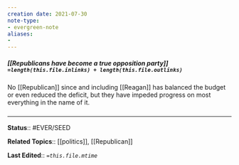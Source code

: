 ```yaml
---
creation date: 2021-07-30
note-type: 
- evergreen-note
aliases:
- 
---
```


##### [[Republicans have become a true opposition party]] `=length(this.file.inlinks) + length(this.file.outlinks)`

No [[Republican]] since and including [[Reagan]] has balanced the budget or even reduced the deficit, but they have impeded progress on most everything in the name of it. 
### <hr class="footnote"/>

**Status**:: #EVER/SEED

**Related Topics**:: [[politics]], [[Republican]]
	
**Last Edited**:: *`=this.file.mtime`*
	
